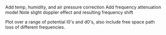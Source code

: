 Add temp, humidity, and air pressure correction
Add frequency attenuation model
Note slight doppler effect and resulting frequency shift

Plot over a range of potential I0's and d0's, also include free space path loss of different frequencies.